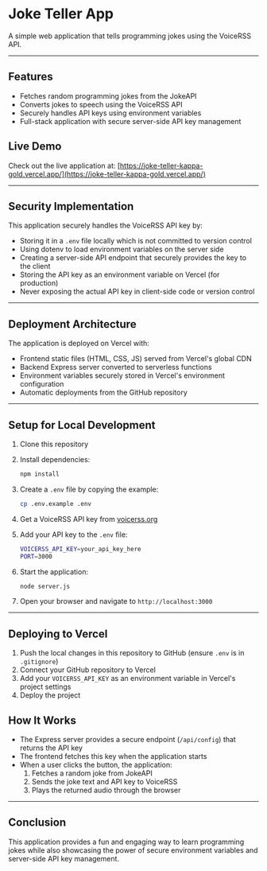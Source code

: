 # Joke Teller App

A simple web application that tells programming jokes using the VoiceRSS API.

---

## Features

- Fetches random programming jokes from the JokeAPI
- Converts jokes to speech using the VoiceRSS API
- Securely handles API keys using environment variables
- Full-stack application with secure server-side API key management

## Live Demo

Check out the live application at: [https://joke-teller-kappa-gold.vercel.app/](https://joke-teller-kappa-gold.vercel.app/)

---

## Security Implementation

This application securely handles the VoiceRSS API key by:

- Storing it in a `.env` file locally which is not committed to version control
- Using dotenv to load environment variables on the server side
- Creating a server-side API endpoint that securely provides the key to the client
- Storing the API key as an environment variable on Vercel (for production)
- Never exposing the actual API key in client-side code or version control

---

## Deployment Architecture

The application is deployed on Vercel with:

- Frontend static files (HTML, CSS, JS) served from Vercel's global CDN
- Backend Express server converted to serverless functions
- Environment variables securely stored in Vercel's environment configuration
- Automatic deployments from the GitHub repository

---

## Setup for Local Development

1. Clone this repository
2. Install dependencies:

   ```bash
   npm install
   ```

3. Create a `.env` file by copying the example:

   ```bash
   cp .env.example .env
   ```

4. Get a VoiceRSS API key from [voicerss.org](https://www.voicerss.org/)
5. Add your API key to the `.env` file:

   ```bash
   VOICERSS_API_KEY=your_api_key_here
   PORT=3000
   ```

6. Start the application:

   ```bash
   node server.js
   ```

7. Open your browser and navigate to `http://localhost:3000`

---

## Deploying to Vercel

1. Push the local changes in this repository to GitHub (ensure `.env` is in `.gitignore`)
2. Connect your GitHub repository to Vercel
3. Add your `VOICERSS_API_KEY` as an environment variable in Vercel's project settings
4. Deploy the project

## How It Works

- The Express server provides a secure endpoint (`/api/config`) that returns the API key
- The frontend fetches this key when the application starts
- When a user clicks the button, the application:
  1. Fetches a random joke from JokeAPI
  2. Sends the joke text and API key to VoiceRSS
  3. Plays the returned audio through the browser

---

## Conclusion

This application provides a fun and engaging way to learn programming jokes while also showcasing the power of secure environment variables and server-side API key management.
